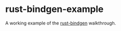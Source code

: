 rust-bindgen-example
====================
A working example of the [rust-bindgen](https://rust-lang-nursery.github.io/rust-bindgen/introduction.html) walkthrough.
